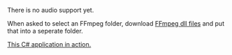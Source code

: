 There is no audio support yet.

When asked to select an FFmpeg folder, download [FFmpeg dll files](https://github.com/BtbN/FFmpeg-Builds/releases/) and put that into a seperate folder.

[This C# application in action.](https://youtu.be/honFI0oM04s/)
